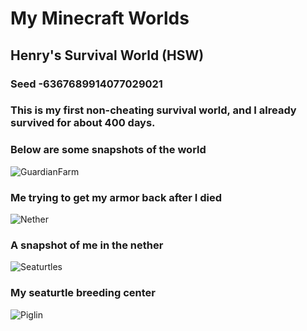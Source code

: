 # My Minecraft Worlds
## Henry's Survival World (HSW)
### Seed -6367689914077029021
### This is my first non-cheating survival world, and I already survived for about 400 days. 
### Below are some snapshots of the world
![GuardianFarm](https://henrypersonalweb.github.io/pictures/guardianfarm.png)
### Me trying to get my armor back after I died
![Nether](https://henrypersonalweb.github.io/pictures/nether.png)
### A snapshot of me in the nether
![Seaturtles](https://henrypersonalweb.github.io/pictures/seaturtles.png)
### My seaturtle breeding center
![Piglin](https://henrypersonalweb.github.io/pictures/piglin.gif)



